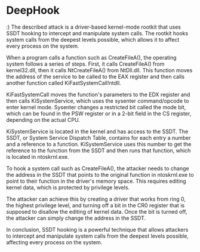 # DeepHook
:)
The described attack is a driver-based kernel-mode rootkit that uses SSDT hooking to intercept and manipulate system calls. The rootkit hooks system calls from the deepest levels possible, which allows it to affect every process on the system.

When a program calls a function such as CreateFileA(), the operating system follows a series of steps. First, it calls CreateFileA() from kernel32.dll, then it calls NtCreateFileA() from NtDll.dll. This function moves the address of the service to be called to the EAX register and then calls another function called KiFastSystemCall!ntdll.

KiFastSystemCall moves the function's parameters to the EDX register and then calls KiSystemService, which uses the sysenter command/opcode to enter kernel mode. Sysenter changes a restricted bit called the mode bit, which can be found in the PSW register or in a 2-bit field in the CS register, depending on the actual CPU.

KiSystemService is located in the kernel and has access to the SSDT. The SSDT, or System Service Dispatch Table, contains for each entry a number and a reference to a function. KiSystemService uses this number to get the reference to the function from the SSDT and then runs that function, which is located in ntoskrnl.exe.

To hook a system call such as CreateFileA(), the attacker needs to change the address in the SSDT that points to the original function in ntoskrnl.exe to point to their function in the driver's memory space. This requires editing kernel data, which is protected by privilege levels.

The attacker can achieve this by creating a driver that works from ring 0, the highest privilege level, and turning off a bit in the CR0 register that is supposed to disallow the editing of kernel data. Once the bit is turned off, the attacker can simply change the address in the SSDT.

In conclusion, SSDT hooking is a powerful technique that allows attackers to intercept and manipulate system calls from the deepest levels possible, affecting every process on the system.
